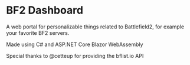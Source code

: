 # BF2 Dashboard

A web portal for personalizable things related to Battlefield2, for example your favorite BF2 servers.

Made using C# and ASP.NET Core Blazor WebAssembly

Special thanks to @cetteup for providing the bflist.io API